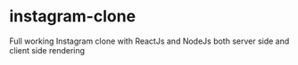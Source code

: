 # instagram-clone
Full working Instagram clone with ReactJs and NodeJs both server side and client side rendering
